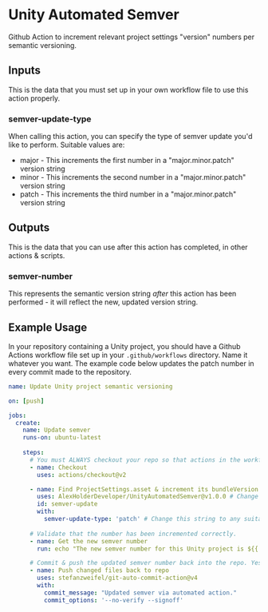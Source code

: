 # Unity Automated Semver
 Github Action to increment relevant project settings "version" numbers per semantic versioning.



## Inputs

This is the data that you must set up in your own workflow file to use this action properly.

### semver-update-type

When calling this action, you can specify the type of semver update you'd like to perform. Suitable values are:

* major - This increments the first number in a "major.minor.patch" version string
* minor - This increments the second number in a "major.minor.patch" version string
* patch - This increments the third number in a "major.minor.patch" version string

## Outputs 

This is the data that you can use after this action has completed, in other actions & scripts.

### semver-number 

This represents the semantic version string _after_ this action has been performed - it will reflect the new, updated version string.



## Example Usage

In your repository containing a Unity project, you should have a Github Actions workflow file set up in your `.github/workflows` directory. Name it whatever you want. The example code below updates the patch number in every commit made to the repository.

```yaml
name: Update Unity project semantic versioning

on: [push]

jobs:
  create:
    name: Update semver
    runs-on: ubuntu-latest
    
    steps:
      # You must ALWAYS checkout your repo so that actions in the workflow can use it.
      - name: Checkout 
        uses: actions/checkout@v2

      - name: Find ProjectSettings.asset & increment its bundleVersion number
        uses: AlexHolderDeveloper/UnityAutomatedSemver@v1.0.0 # Change v1.0.0 to whatever tag is newer in the AlexHolderDeveloper/UnityAutomatedSemver repository.
        id: semver-update
        with:
          semver-update-type: 'patch' # Change this string to any suitable string mentioned in the Inputs section of this action's readme to suit your needs.
      
      # Validate that the number has been incremented correctly.
      - name: Get the new semver number
        run: echo "The new semver number for this Unity project is ${{ steps.semver-update.outputs.semver-number }}"

      # Commit & push the updated semver number back into the repo. Yes, you have to fetch & pull in your local workstation after this step is done.
      - name: Push changed files back to repo
        uses: stefanzweifel/git-auto-commit-action@v4
        with:
          commit_message: "Updated semver via automated action."
          commit_options: '--no-verify --signoff'
```